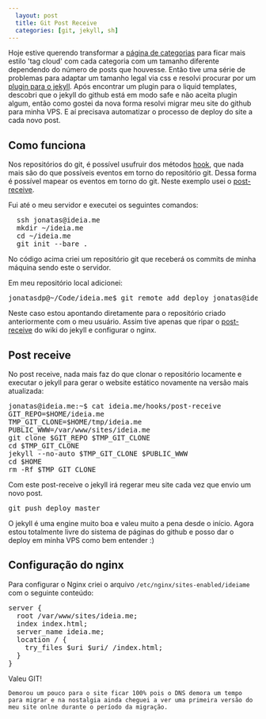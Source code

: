 ```yaml
---
  layout: post
  title: Git Post Receive
  categories: [git, jekyll, sh]
---
```


Hoje estive querendo transformar a [página de categorias][categories] para ficar mais estilo 'tag cloud' com cada categoria com um tamanho diferente dependendo do número de posts que houvesse. Então tive uma série de problemas para adaptar um tamanho legal via css e resolvi procurar por um [plugin para o jekyll][plugin]. Após encontrar um plugin para o liquid templates, descobri que o jekyll do github está em modo safe e não aceita plugin algum, então como gostei da nova forma resolvi migrar meu site do github para minha VPS. E aí precisava automatizar o processo de deploy do site a cada novo post.

## Como funciona

Nos repositórios do git, é possível usufruir dos métodos [hook], que nada mais são do que possíveis eventos em torno do repositório git. Dessa forma é possível mapear os eventos em torno do git. Neste exemplo usei o [post-receive].

Fui até o meu servidor e executei os seguintes comandos:

<pre class="prettycode sh">
  ssh jonatas@ideia.me
  mkdir ~/ideia.me
  cd ~/ideia.me
  git init --bare .
</pre>

No código acima criei um repositório git que receberá os commits de minha máquina sendo este o servidor.

Em meu repositório local adicionei:

<pre class="prettycode sh">
jonatasdp@~/Code/ideia.me$ git remote add deploy jonatas@ideia.me:~/ideia.me
</pre>

Neste caso estou apontando diretamente para o repositório criado anteriormente com o meu usuário. Assim tive apenas que ripar o [post-receive] do wiki do jekyll e configurar o nginx.

## Post receive

No post receive, nada mais faz do que clonar o repositório locamente e executar o jekyll para gerar o website estático novamente na versão mais atualizada:

<pre class="prettycode sh">
jonatas@ideia.me:~$ cat ideia.me/hooks/post-receive 
GIT_REPO=$HOME/ideia.me
TMP_GIT_CLONE=$HOME/tmp/ideia.me
PUBLIC_WWW=/var/www/sites/ideia.me
git clone $GIT_REPO $TMP_GIT_CLONE
cd $TMP_GIT_CLONE
jekyll --no-auto $TMP_GIT_CLONE $PUBLIC_WWW
cd $HOME
rm -Rf $TMP_GIT_CLONE
</pre>


Com este post-receive o jekyll irá regerar meu site cada vez que envio um novo post.

<pre class="prettycode sh">
git push deploy master
</pre>

O jekyll é uma engine muito boa e valeu muito a pena desde o início. Agora estou totalmente livre do sistema de páginas do github e posso dar o deploy em minha VPS como bem entender :)

## Configuração do nginx

Para configurar o Nginx criei o arquivo ```/etc/nginx/sites-enabled/ideiame``` com o seguinte conteúdo:

<pre class="prettycode sh">
server {
  root /var/www/sites/ideia.me;
  index index.html;
  server_name ideia.me;
  location / {
    try_files $uri $uri/ /index.html;
  }
}
</pre>

Valeu GIT!

    Demorou um pouco para o site ficar 100% pois o DNS demora um tempo para migrar e na nostalgia ainda cheguei a ver uma primeira versão do meu site onlne durante o período da migração.

[post-receive]: https://github.com/mojombo/jekyll/wiki/Deployment
[categories]: /categories.html
[hook]: http://git-scm.com/book/en/Customizing-Git-Git-Hooks
[plugin]: https://gist.github.com/yeban/2290195

